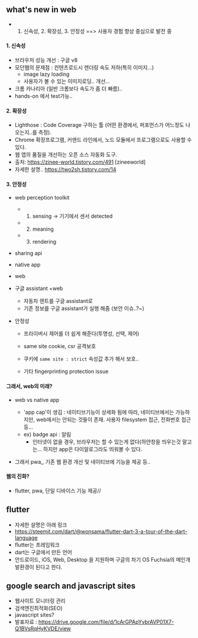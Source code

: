 ## what's new in web
- 1. 신속성, 2. 확장성, 3. 안정성 ==> 사용자 경험 향상 중심으로 발전 중
  
#### 1. 신속성
- 브라우저 성능 개선 : 구글 v8
- 모던웹의 문제점 : 컨텐츠로드시 렌더링 속도 저하(특히 이미지...)
  - image lazy loading
  - 사용자가 볼 수 있는 이미지로딩.. 개선... 
- 크롬 카나리아 (일반 크롬보다 속도가 좀 더 빠름).. 
- hands-on 에서 test가능..
  

#### 2. 확장성
- Lighthose : Code Coverage 구하는 툴 (어떤 환경에서, 퍼포먼스가 어느정도 나오는지..를 측정).   
- Chrome 확장프로그램, 커맨드 라인에서, 노드 모듈에서 프로그램으로도 사용할 수 있다. 
- 웹 앱의 품질을 개선하는 오픈 소스 자동화 도구. 
- 출처: https://zinee-world.tistory.com/491 [zineeworld]
- 자세한 설명.. https://two2sh.tistory.com/14
  
#### 3. 안정성
- web perception toolkit
  - 1. sensing -> 기기에서 센서 detected 
  - 2. meaning
  - 3. rendering   
       
- sharing api  
 - native app
 - web

- 구글 assistant +web 
  - 자동차 렌트를 구글 assistant로 
  - 기존 정보를 구글 assistant가 실행 해줌 (보안 이슈..?~)

- 안정성
  - 프라이버시 제어를 더 쉽게 해준다(투명성, 선택, 제어)
  - same site cookie, csr 공격보호 
  - 쿠키에 `same site : strict` 속성값 추가 해서 보호.. 

  - 기타 fingerprinting protection issue
  
#### 그래서, web의 미래?
- web vs native app
  - 'app cap'이 생김 : 네이티브기능이 상세화 됨에 따라, 네이티브에서는 가능하지만, web에서는 안되는 것들이 존재. 사용자 filesystem 접근, 전화번호 접근 등...  
  - ex) badge api : 알림
    - 인터넷이 없을 경우, 브라우저는 할 수 있는게 없다(하얀창을 띄우는것 말고는... 하지만 app은 다이알로그라도 띄워볼 수 있다. 
    
- 그래서 pwa,, 기존 웹 환경 개선 및 네이티브에 기능을 제공 등.. 

#### 웹의 진화?
- flutter, pwa, 단일 디바이스 기능 제공// 

  

## flutter 
- 자세한 설명은 아래 링크
- https://steemit.com/dart/@wonsama/flutter-dart-3-a-tour-of-the-dart-language
- flutter는 프레임워크
- dart는 구글에서 만든 언어
- 안드로이드, iOS, Web, Desktop 을 지원하며 구글의 차기 OS Fuchsia의 메인개발환경이 된다고 한다.


## google search and javascript sites
- 웹사이트 모니터링 관리
- 검색엔진최적화(SEO)
- javascript sites?
- 발표자료 : https://drive.google.com/file/d/1cArGPApYvbrAVP01X7-Q1BVsRqHyKVDE/view

